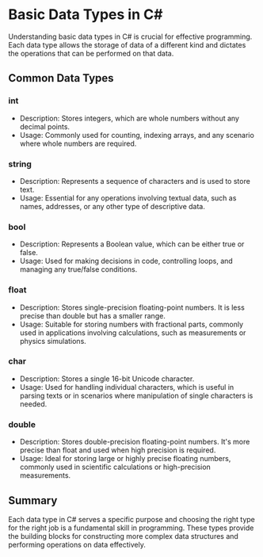 # Basic Data Types in C#
Understanding basic data types in C# is crucial for effective programming. Each data type allows the storage of data of a different kind and dictates the operations that can be performed on that data.

## Common Data Types
### int
- Description: Stores integers, which are whole numbers without any decimal points.
- Usage: Commonly used for counting, indexing arrays, and any scenario where whole numbers are required.
### string
- Description: Represents a sequence of characters and is used to store text.
- Usage: Essential for any operations involving textual data, such as names, addresses, or any other type of descriptive data.
### bool
- Description: Represents a Boolean value, which can be either true or false.
- Usage: Used for making decisions in code, controlling loops, and managing any true/false conditions.
### float
- Description: Stores single-precision floating-point numbers. It is less precise than double but has a smaller range.
- Usage: Suitable for storing numbers with fractional parts, commonly used in applications involving calculations, such as measurements or physics simulations.
### char
- Description: Stores a single 16-bit Unicode character.
- Usage: Used for handling individual characters, which is useful in parsing texts or in scenarios where manipulation of single characters is needed.
### double
- Description: Stores double-precision floating-point numbers. It's more precise than float and used when high precision is required.
- Usage: Ideal for storing large or highly precise floating numbers, commonly used in scientific calculations or high-precision measurements.
## Summary
Each data type in C# serves a specific purpose and choosing the right type for the right job is a fundamental skill in programming. These types provide the building blocks for constructing more complex data structures and performing operations on data effectively.